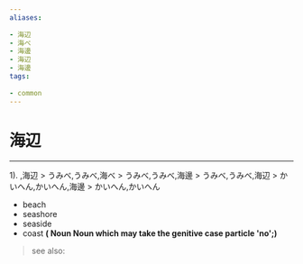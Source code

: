 ```yaml
---
aliases:
    
- 海辺
- 海べ
- 海邊
- 海辺
- 海邊
tags:
    
- common
---
```


# 海辺
---
1).
,海辺 > うみべ,うみべ,海べ > うみべ,うみべ,海邊 > うみべ,うみべ,海辺 > かいへん,かいへん,海邊 > かいへん,かいへん

- beach
- seashore
- seaside
- coast
**( Noun Noun which may take the genitive case particle 'no';)**
> see also: 
            